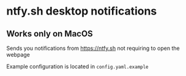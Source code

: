 # ntfy.sh desktop notifications 
## Works only on MacOS
Sends you notifications from https://ntfy.sh not requiring to open the webpage

Example configuration is located in `config.yaml.example`